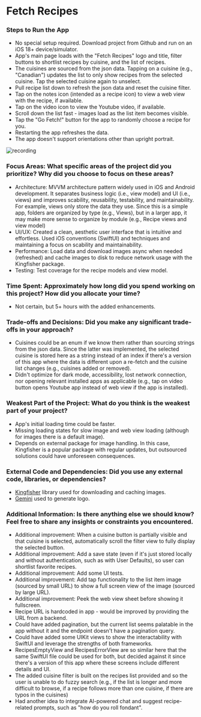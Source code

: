 # Fetch Recipes

### Steps to Run the App

- No special setup required. Download project from Github and run on an iOS 18+ device/simulator.
- App's main page loads with the "Fetch Recipes" logo and title, filter buttons to shortlist recipes by cuisine, and the list of recipes.
- The cuisines are sourced from the json data. Tapping on a cuisine (e.g., "Canadian") updates the list to only show recipes from the selected cuisine. Tap the selected cuisine again to unselect.
- Pull recipe list down to refresh the json data and reset the cuisine filter.
- Tap on the notes icon (intended as a recipe icon) to view a web view with the recipe, if available.
- Tap on the video icon to view the Youtube video, if available. 
- Scroll down the list fast - images load as the list item becomes visible.
- Tap the "Go Fetch!" button for the app to randomly choose a recipe for you.
- Restarting the app refreshes the data.
- The app doesn't support orientations other than upright portrait.

![recording](https://github.com/user-attachments/assets/f91b1be5-30ac-44c4-8f9f-86b934e0db55)

### Focus Areas: What specific areas of the project did you prioritize? Why did you choose to focus on these areas?

- Architecture: MVVM architecture pattern widely used in iOS and Android development. It separates business logic (i.e., view model) and UI (i.e., views) and improves scability, reusability, testability, and maintainability. For example, views only store the data they use. Since this is a simple app, folders are organized by type (e.g., Views), but in a larger app, it may make more sense to organize by module (e.g., Recipe views and view model)
- UI/UX: Created a clean, aesthetic user interface that is intuitive and effortless. Used iOS conventions (SwiftUI) and techniques and maintaining a focus on scability and maintainability. 
- Performance: Load data and download images async when needed (refreshed) and cache images to disk to reduce network usage with the Kingfisher package.
- Testing: Test coverage for the recipe models and view model.

### Time Spent: Approximately how long did you spend working on this project? How did you allocate your time?

- Not certain, but 5+ hours with the added enhancements.

### Trade-offs and Decisions: Did you make any significant trade-offs in your approach?

- Cuisines could be an enum if we know them rather than sourcing strings from the json data. Since the latter was implemented, the selected cuisine is stored here as a string instead of an index if there's a version of this app where the data is different upon a re-fetch and the cuisine list changes (e.g., cuisines added or removed).
- Didn't optimize for dark mode, accessibility, lost network connection, nor opening relevant installed apps as applicable (e.g., tap on video button opens Youtube app instead of web view if the app is installed). 

### Weakest Part of the Project: What do you think is the weakest part of your project?

- App's initial loading time could be faster.
- Missing loading states for slow image and web view loading (although for images there is a default image).
- Depends on external package for image handling. In this case, Kingfisher is a popular package with regular updates, but outsourced solutions could have unforeseen consequences.  

### External Code and Dependencies: Did you use any external code, libraries, or dependencies?
- [Kingfisher](https://github.com/onevcat/Kingfisher) library used for downloading and caching images.
- [Gemini](https://gemini.google.com/) used to generate logo.

### Additional Information: Is there anything else we should know? Feel free to share any insights or constraints you encountered.

- Additional improvement: When a cuisine button is partially visible and that cuisine is selected, automatically scroll the filter view to fully display the selected button.
- Additional improvement: Add a save state (even if it's just stored locally and without authentication, such as with User Defaults), so user can shortlist favorite recipes.
- Additional improvement: Add some UI tests.
- Additional improvement: Add tap functionality to the list item image (sourced by small URL) to show a full screen view of the image (sourced by large URL).
- Additional improvement: Peek the web view sheet before showing it fullscreen.
- Recipe URL is hardcoded in app - would be improved by providing the URL from a backend.
- Could have added pagination, but the current list seems palatable in the app without it and the endpoint doesn't have a pagination query.
- Could have added some UIKit views to show the interactability with SwiftUI and leverage the strengths of both frameworks.
- RecipesEmptyView and RecipesErrorView are so similar here that the same SwiftUI file could be used for both, but decided against it since there's a version of this app where these screens include different details and UI. 
- The added cuisine filter is built on the recipes list provided and so the user is unable to do fuzzy search (e.g., if the list is longer and more difficult to browse, if a recipe follows more than one cuisine, if there are typos in the cuisines)
- Had another idea to integrate AI-powered chat and suggest recipe-related prompts, such as "how do you roll fondant".

